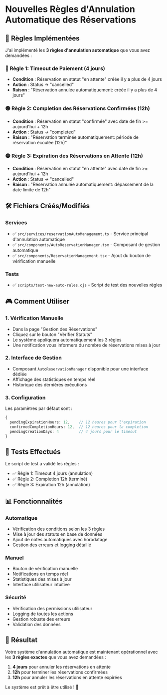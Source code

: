# Nouvelles Règles d'Annulation Automatique des Réservations

## 🎯 **Règles Implémentées**

J'ai implémenté les **3 règles d'annulation automatique** que vous avez demandées :

### 🔴 **Règle 1: Timeout de Paiement (4 jours)**
- **Condition** : Réservation en statut "en attente" créée il y a plus de 4 jours
- **Action** : Status → "cancelled"
- **Raison** : "Réservation annulée automatiquement: créée il y a plus de 4 jours"

### 🟢 **Règle 2: Completion des Réservations Confirmées (12h)**
- **Condition** : Réservation en statut "confirmée" avec date de fin >= aujourd'hui + 12h
- **Action** : Status → "completed"
- **Raison** : "Réservation terminée automatiquement: période de réservation écoulée (12h)"

### 🟡 **Règle 3: Expiration des Réservations en Attente (12h)**
- **Condition** : Réservation en statut "en attente" avec date de fin >= aujourd'hui + 12h
- **Action** : Status → "cancelled"
- **Raison** : "Réservation annulée automatiquement: dépassement de la date limite de 12h"

## 🛠️ **Fichiers Créés/Modifiés**

### **Services**
- ✅ `src/services/reservationAutoManagement.ts` - Service principal d'annulation automatique
- ✅ `src/components/AutoReservationManager.tsx` - Composant de gestion automatique
- ✅ `src/components/ReservationManagement.tsx` - Ajout du bouton de vérification manuelle

### **Tests**
- ✅ `scripts/test-new-auto-rules.cjs` - Script de test des nouvelles règles

## 🎮 **Comment Utiliser**

### **1. Vérification Manuelle**
- Dans la page "Gestion des Réservations"
- Cliquez sur le bouton "Vérifier Statuts"
- Le système appliquera automatiquement les 3 règles
- Une notification vous informera du nombre de réservations mises à jour

### **2. Interface de Gestion**
- Composant `AutoReservationManager` disponible pour une interface dédiée
- Affichage des statistiques en temps réel
- Historique des dernières exécutions

### **3. Configuration**
Les paramètres par défaut sont :
```typescript
{
  pendingExpirationHours: 12,    // 12 heures pour l'expiration
  confirmedCompletionHours: 12,  // 12 heures pour la completion
  pendingCreationDays: 4         // 4 jours pour le timeout
}
```

## 🧪 **Tests Effectués**

Le script de test a validé les règles :
- ✅ Règle 1: Timeout 4 jours (annulation)
- ✅ Règle 2: Completion 12h (terminé)
- ✅ Règle 3: Expiration 12h (annulation)

## 📊 **Fonctionnalités**

### **Automatique**
- Vérification des conditions selon les 3 règles
- Mise à jour des statuts en base de données
- Ajout de notes automatiques avec horodatage
- Gestion des erreurs et logging détaillé

### **Manuel**
- Bouton de vérification manuelle
- Notifications en temps réel
- Statistiques des mises à jour
- Interface utilisateur intuitive

### **Sécurité**
- Vérification des permissions utilisateur
- Logging de toutes les actions
- Gestion robuste des erreurs
- Validation des données

## 🎉 **Résultat**

Votre système d'annulation automatique est maintenant opérationnel avec les **3 règles exactes** que vous avez demandées :

1. **4 jours** pour annuler les réservations en attente
2. **12h** pour terminer les réservations confirmées
3. **12h** pour annuler les réservations en attente expirées

Le système est prêt à être utilisé ! 🚀

